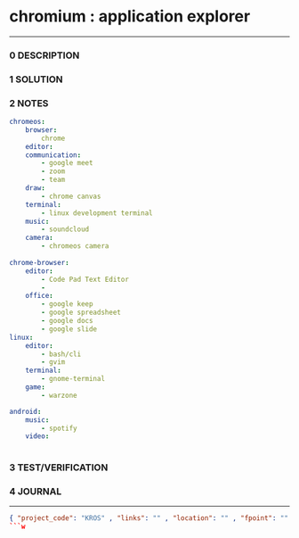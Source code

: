 # chromium : application explorer
--------------------------------
### 0 DESCRIPTION


### 1 SOLUTION


### 2 NOTES

```yaml
chromeos:
    browser:
        chrome
    editor:
    communication:
        - google meet
        - zoom
        - team
    draw:
        - chrome canvas
    terminal:
        - linux development terminal 
    music:
        - soundcloud
    camera:
        - chromeos camera  
 
chrome-browser:
    editor:
        - Code Pad Text Editor
        - 
    office:
        - google keep
        - google spreadsheet
        - google docs
        - google slide
linux:
    editor:
        - bash/cli
        - gvim
    terminal:
        - gnome-terminal
    game:
        - warzone

android:
    music:
        - spotify
    video:
    
```

### 3 TEST/VERIFICATION


### 4 JOURNAL



--------------------------------
```json
{ "project_code": "KROS" , "links": "" , "location": "" , "fpoint": "" }
```w
